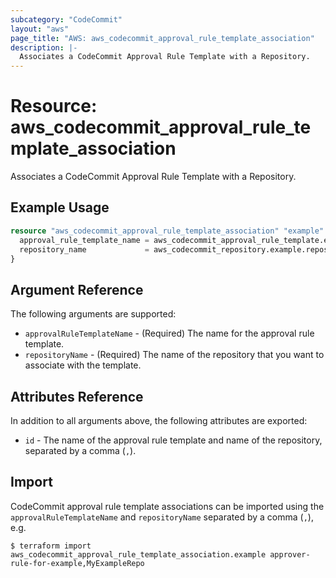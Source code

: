 ```yaml
---
subcategory: "CodeCommit"
layout: "aws"
page_title: "AWS: aws_codecommit_approval_rule_template_association"
description: |-
  Associates a CodeCommit Approval Rule Template with a Repository.
---
```


# Resource: aws_codecommit_approval_rule_template_association

Associates a CodeCommit Approval Rule Template with a Repository.

## Example Usage

```terraform
resource "aws_codecommit_approval_rule_template_association" "example" {
  approval_rule_template_name = aws_codecommit_approval_rule_template.example.name
  repository_name             = aws_codecommit_repository.example.repository_name
}
```

## Argument Reference

The following arguments are supported:

* `approvalRuleTemplateName` - (Required) The name for the approval rule template.
* `repositoryName` - (Required) The name of the repository that you want to associate with the template.

## Attributes Reference

In addition to all arguments above, the following attributes are exported:

* `id` - The name of the approval rule template and name of the repository, separated by a comma (`,`).

## Import

CodeCommit approval rule template associations can be imported using the `approvalRuleTemplateName` and `repositoryName` separated by a comma (`,`), e.g.

```
$ terraform import aws_codecommit_approval_rule_template_association.example approver-rule-for-example,MyExampleRepo
```

<!-- cache-key: cdktf-0.17.0-pre.15 input-fae55819628129ee31ce5473643d81110ada9495d30c4e08614c0420fb46b3f1 -->